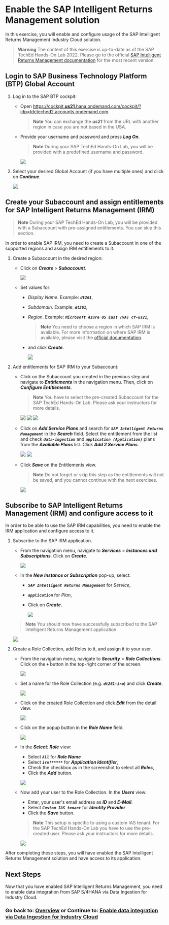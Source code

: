 # Enable the SAP Intelligent Returns Management solution

In this exercise, you will enable and configure usage of the SAP Intelligent Returns Management Industry Cloud solution.

> **Warning**
> The content of this exercise is up-to-date as of the SAP TechEd Hands-On Lab 2022. Please go to the official [SAP Intelligent Returns Management documentation](https://help.sap.com/docs/returns/fb041e275d964ef0944a80f2592d411a/94618461238747ffb8b204ff16bc4546.html?locale=en-US) for the most recent version.

## Login to SAP Business Technology Platform (BTP) Global Account

1. Log in to the SAP BTP cockpit:
   - Open [https://cockpit.**us21**.hana.ondemand.com/cockpit/?idp=tdcteched2.accounts.ondemand.com](https://cockpit.us21.hana.ondemand.com/cockpit/?idp=tdcteched2.accounts.ondemand.com#).

      > **Note**
      > You can exchange the ***us21*** from the URL with another region in case you are not based in the USA.

   - Provide your username and password and press ***Log On***.
      
      > **Note**
      > During your SAP TechEd Hands-On Lab, you will be provided with a predefined username and password.

      ![](images/1.png)

2. Select your desired Global Account (if you have multiple ones) and click on ***Continue***.

    ![](images/2.png) <br>

## Create your Subaccount and assign entitlements for SAP Intelligent Returns Management (IRM)

> **Note**
> During your SAP TechEd Hands-On Lab, you will be provided with a Subaccount with pre-assigned entitlements. You can skip this section.

In order to enable SAP IRM, you need to create a Subaccount in one of the supported regions and assign IRM entitlements to it.

1. Create a Subaccount in the desired region:

    - Click on **_Create_** > ***Subaccount***.

      ![](images/3.png)
   
    - Set values for:
      - *Display Name*. Example: ***`dt261`***,
      - *Subdomain*. Example: ***`dt261`***, 
      - *Region*. Example: ***`Microsoft Azure US East (VA) cf-us21`***, 

        > **Note**
        > You need to choose a region in which SAP IRM is available. For more information on where SAP IRM is available, please visit the [official documentation](https://help.sap.com/docs/returns?locale=en-US).
     
      - and click ***Create***.

        ![](images/4.png)


2. Add entitlements for SAP IRM to your Subaccount:

   - Click on the Subaccount you created in the previous step and navigate to ***Entitlements*** in the navigation menu. Then, click on ***Configure Entitlements***.
      > **Note**
      > You have to select the pre-created Subaccount for the SAP TechEd Hands-On Lab. Please ask your instructors for more details.
      
      ![](images/5.png)
      ![](images/6.png)
      ![](images/7.png)

   - Click on ***Add Service Plans*** and search for ***`SAP Intelligent Returns Management`*** in the ***Search*** field. Select the entitlement from the list and check ***`data-ingestion`*** and ***`application (Application)`*** plans from the ***Available Plans*** list. Click ***Add 2 Service Plans***.
      
      ![](images/8.png)
      ![](images/9.png)

   - Click ***Save*** on the Entitlements view.
      > **Note**
      > Do not forget or skip this step as the entitlements will not be saved, and you cannot continue with the next exercises. 
      
      ![](images/10.png)

## Subscribe to SAP Intelligent Returns Management (IRM) and configure access to it

In order to be able to use the SAP IRM capabilities, you need to enable the IRM application and configure access to it.

1. Subscribe to the SAP IRM application.

   - From the navigation menu, navigate to ***Services*** > ***Instances and Subscriptions***. Click on ***Create***.

      ![](images/11.png)

   - In the ***New Instance or Subscription*** pop-up, select:
      - ***`SAP Intelligent Returns Management`*** for *Service*,
      - ***`application`*** for *Plan*,
      - Click on ***Create***.

         ![](images/12.png)

   > **Note**
   > You should now have successfully subscribed to the SAP Intelligent Returns Management application.

      ![](images/12-1.png)


2. Create a Role Collection, add Roles to it, and assign it to your user.
   - From the navigation menu, navigate to ***Security*** > ***Role Collections***. Click on the ***`+`*** button in the top-right corner of the screen.

      ![](images/13.png)
  
   - Set a name for the Role Collection (e.g. ***`dt261-irm`***) and click ***Create***.

      ![](images/14.png)
   
   - Click on the created Role Collection and click ***Edit*** from the detail view.

      ![](images/15.png)

   - Click on the popup button in the ***Role Name*** field.

      ![](images/16.png)

   - In the ***Select: Role*** view:
     - Select ***`All`*** for ***Role Name***
     - Select ***`irm!*****`*** for ***Application Identifier***, 
     - Check the checkbox as in the screenshot to select all ***Roles***,
     - Click the ***Add*** button.

      ![](images/17.png)
   
   - Now add your user to the Role Collection. In the ***Users*** view:
     - Enter, your user's email address as ***ID*** and ***E-Mail***.
     - Select ***`Custom IAS tenant`*** for ***Identity Provider***
     - Click the ***Save*** button.

      > **Note**
      > This setup is specific to using a custom IAS tenant. For the SAP TechEd Hands-On Lab you have to use the pre-created user. Please ask your instructors for more details.  

      ![](images/18.png)

After completing these steps, you will have enabled the SAP Intelligent Returns Management solution and have access to its application.

## Next Steps

Now that you have enabled SAP Intelligent Returns Management, you need to enable data integration from SAP S/4HANA via Data Ingestion for Industry Cloud.

### Go back to: [**Overview**](../../README.md) or Continue to: [**Enable data integration via Data Ingestion for Industry Cloud**](../ex1/README.md)
